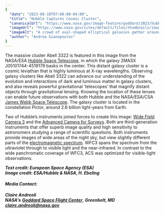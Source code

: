```yaml
---
{
  "date": "2023-08-18T07:00:00-04:00",
  "title": "Hubble Captures Cosmic Cluster",
  "canonicalUrl": "https://www.nasa.gov/image-feature/goddard/2023/hubble-captures-cosmic-cluster",
  "imageUrl": "https://www.nasa.gov/sites/default/files/thumbnails/image/hubble_abell3322_potw2332a.jpg",
  "imageAlt": "A crowd of oval-shaped elliptical galaxies gather around the largest galaxy in the center. They are surrounded by more distant stars and galaxies, that have many shapes and sizes but all are smaller, on a dark background.",
  "author": "Andrea Gianopoulos"
}
---
```


The massive cluster Abell 3322 is featured in this image from the NASA/ESA [Hubble Space Telescope](/mission_pages/hubble/main/index.html), in which the galaxy 2MASX J05101744-4519179 basks in the center. This distant galaxy cluster is a cosmic leviathan that is highly luminous at X-ray wavelengths. Observing galaxy clusters like Abell 3322 can advance our understanding of the evolution and interactions of dark and luminous matter in galaxy clusters, and also reveals powerful gravitational ‘telescopes’ that magnify distant objects through gravitational lensing. Knowing the location of these lenses can enable future observations with both Hubble and the NASA/ESA/CSA [James Webb Space Telescope](http://jwst.nasa.gov/). The galaxy cluster is located in the constellation Pictor, around 2.6 billion light-years from Earth.

Two of Hubble’s instruments joined forces to create this image: [Wide Field Camera 3](/content/observatory-instruments-wide-field-camera-3) and the [Advanced Camera for Surveys](/content/observatory-instruments-advanced-camera-for-surveys). Both are third-generation instruments that offer superb image quality and high sensitivity to astronomers studying a range of scientific questions. Both instruments provide images of wide areas of the night sky, but view slightly different parts of the [electromagnetic spectrum](/content/explore-light). WFC3 spans the spectrum from the ultraviolet through to visible light and the near-infrared. In contrast to the wide panchromatic coverage of WFC3, ACS was optimized for visible-light observations.

_**Text credit: European Space Agency (ESA)  
Image credit: ESA/Hubble & NASA, H. Ebeling**_

#### **_Media Contact:_**

**_Claire Andreoli_**  
**_NASA's_** [**_Goddard Space Flight Center_**](http://www.nasa.gov/goddard), **_Greenbelt, MD_**  
[**_claire.andreoli@nasa.gov_**](mailto:claire.andreoli@nasa.gov)
